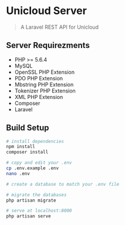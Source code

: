 # Unicloud Server

> A Laravel REST API for Unicloud

## Server Requirezments  
  
* PHP >= 5.6.4
* MySQL
* OpenSSL PHP Extension
* PDO PHP Extension
* Mbstring PHP Extension
* Tokenizer PHP Extension
* XML PHP Extension
* Composer
* Laravel

## Build Setup

``` bash
# install dependencies
npm install
composer install

# copy and edit your .env 
cp .env.example .env
nano .env

# create a database to match your .env file

# migrate the databases
php artisan migrate 

# serve at localhost:8000
php artisan serve

